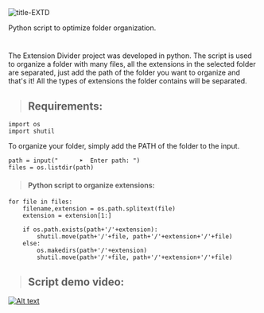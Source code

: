 
<img src="https://i.ibb.co/PZXGj8S/title-EXTD.jpg" alt="title-EXTD">

Python script to optimize folder organization.

#

<p>
The Extension Divider project was developed in python. The script is used to organize a folder with many files, all the extensions in the selected folder are separated, just add the path of the folder you want to organize and that's it! All the types of extensions the folder contains will be separated.
</p>

> <h2>Requirements:</h2>

```{r, engine='python', count_lines}
import os
import shutil
```
<p>To organize your folder, simply add the PATH of the folder to the input.</p>

```{r, engine='python', count_lines}
path = input("      ➤  Enter path: ")
files = os.listdir(path)
```

> <h4>Python script to organize extensions:</h4>

```{r, engine='python', count_lines}
for file in files:
    filename,extension = os.path.splitext(file)
    extension = extension[1:]

    if os.path.exists(path+'/'+extension):
        shutil.move(path+'/'+file, path+'/'+extension+'/'+file)
    else:
        os.makedirs(path+'/'+extension)
        shutil.move(path+'/'+file, path+'/'+extension+'/'+file)    
```

> <h2>Script demo video:</h2>
[![Alt text](https://img.youtube.com/vi/10ejjxfI_XE/0.jpg)](https://www.youtube.com/watch?v=10ejjxfI_XE)
